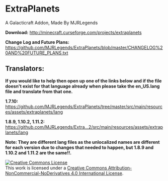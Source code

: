 # ExtraPlanets
A Galacticraft Addon, Made By MJRLegends 

**Download:** http://minecraft.curseforge.com/projects/extraplanets

**Change Log and Future Plans:** https://github.com/MJRLegends/ExtraPlanets/blob/master/CHANGELOG%20AND%20FUTURE_PLANS.txt

## Translators:

**If you would like to help then open up one of the links below and if the file doesn't exist for that language already when please take the en_US.lang file and translate from that one.**

**1.7.10:**
https://github.com/MJRLegends/ExtraPlanets/tree/master/src/main/resources/assets/extraplanets/lang

**1.8.9, 1.10.2, 1.11.2:**
https://github.com/MJRLegends/Extra...2/src/main/resources/assets/extraplanets/lang

**Note: They are different lang files as the unlocalized names are different for each version due to changes that needed to happen, but 1.8.9 and 1.10.2 and 1.11.2 are the same!!.**

<a rel="license" href="http://creativecommons.org/licenses/by-nc-nd/4.0/"><img alt="Creative Commons License" style="border-width:0" src="https://i.creativecommons.org/l/by-nc-nd/4.0/88x31.png" /></a><br />This work is licensed under a <a rel="license" href="http://creativecommons.org/licenses/by-nc-nd/4.0/">Creative Commons Attribution-NonCommercial-NoDerivatives 4.0 International License</a>.
